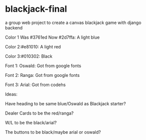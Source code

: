 # blackjack-final
a group web project to create a canvas blackjack game with django backend

Color 1  Was #3761ed   Now #2d7ffa: A light blue

Color 2:#e81010: A light red

Color 3:#010302: Black

Font 1: Oswald: Got from google fonts

Font 2: Ranga: Got from google fonts

Font 3: Arial: Got from codehs


Ideas:

Have heading to be same blue/Oswald as Blackjack starter?

Dealer Cards to be the red/ranga?

W/L to be the black/arial?

The buttons to be black/maybe arial or oswald?






